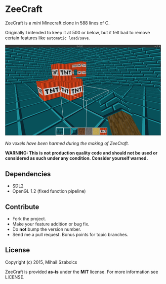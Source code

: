 ZeeCraft
========
ZeeCraft is a _mini_ Minecraft clone in 588 lines of C.

Originally I intended to keep it at 500 or below, but it felt
bad to remove certain features like `automatic load/save`.

![Screenshot](data/screenshot.png)

_No voxels have been harmed during the making of ZeeCraft._

**WARNING: This is not production quality code and should not be
used or considered as such under any condition. Consider yourself
warned.**

Dependencies
------------
* SDL2
* OpenGL 1.2 (fixed function pipeline)

Contribute
----------
* Fork the project.
* Make your feature addition or bug fix.
* Do **not** bump the version number.
* Send me a pull request. Bonus points for topic branches.

License
-------
Copyright (c) 2015, Mihail Szabolcs

ZeeCraft is provided **as-is** under the **MIT** license.
For more information see LICENSE.
